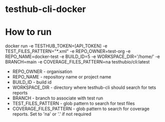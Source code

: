 # testhub-cli-docker

# How to run 
docker run  -e TESTHUB_TOKEN=[API_TOKEN] -e TEST_FILES_PATTERN="*.xml" -e REPO_OWNER=test-org -e REPO_NAME=docker-test -e BUILD_ID=5 -e WORKSPACE_DIR='/home/' -e BRANCH=main -e COVERAGE_FILES_PATTERN=na  testhubio/cli:latest

- REPO_OWNER - organisation 
- REPO_NAME - repository name or project name
- BUILD_ID - build id 
- WORKSPACE_DIR - directory where testhub-cli should search for tets reports 
- BRANCH - branch to associate with test run
- TEST_FILES_PATTERN - glob pattern to search for test files 
- COVERAGE_FILES_PATTERN - glob pattern to search for coverage reports. Set to 'na' or '.' if not required

